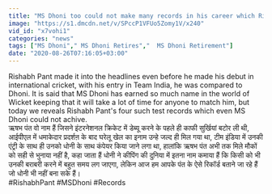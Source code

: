 ```yaml
---
title: "MS Dhoni too could not make many records in his career which Rishabh Pant created \u0935\u0928\u0907\u0902\u0921\u093f\u092f\u093e \u0939\u093f\u0902\u0926\u0940"
image: "https://s1.dmcdn.net/v/SPccP1VFUo5Zomy1V/x240"
vid_id: "x7vohi1"
categories: "news"
tags: ["MS Dhoni"," MS Dhoni Retires","  MS Dhoni Retirement"]
date: "2020-08-26T07:16:05+03:00"
---
```

Rishabh Pant made it into the headlines even before he made his debut in international cricket, with his entry in Team India, he was compared to Dhoni. It is said that MS Dhoni has earned so much name in the world of Wicket keeping that it will take a lot of time for anyone to match him, but today we reveals Rishabh Pant's four such test records which even MS Dhoni could not achive.   <br>ऋषभ पंत वो नाम हैं जिसने इंटरनेशनल क्रिकेट में डेब्यू करने के पहले ही काफी सुर्खियां बटोर ली थी, आईपीएल में धमाकेदार प्रदर्शऩ के बाद घरेलू खेल का इनाम उन्हे जल्द ही मिल गया था, टीम इंडिया में उनकी एंट्री के साथ ही उनको धोनी के साथ कंपेयर किया जाने लगा था, हालांकि ऋषभ पंत अभी तक मिले मौकों को सही से भुनाया नहीं है, कहा जाता हैं धोनी ने कीपिंग की दुनिया में इतना नाम कमाया हैं कि किसी को भी उनकी बराबरी करने में बहुत समय लग जाएगा, लेकिन आज हम आपके पंत के ऐसे रिकॉर्ड बताने जा रहे हैं जो धोनी भी नहीं बना सके हैं।   <br>#RishabhPant #MSDhoni #Records
